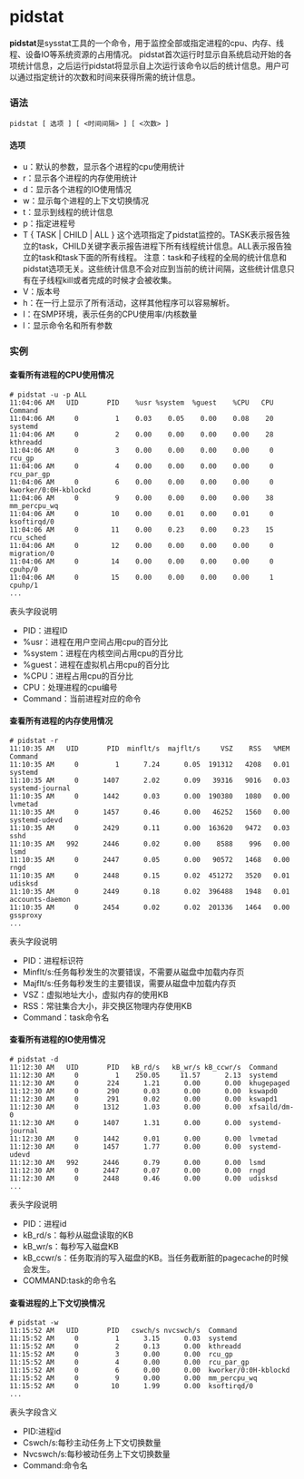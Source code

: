 # pidstat

**pidstat**是sysstat工具的一个命令，用于监控全部或指定进程的cpu、内存、线程、设备IO等系统资源的占用情况。 pidstat首次运行时显示自系统启动开始的各项统计信息，之后运行pidstat将显示自上次运行该命令以后的统计信息。用户可以通过指定统计的次数和时间来获得所需的统计信息。

### 语法

```shell
pidstat [ 选项 ] [ <时间间隔> ] [ <次数> ]
```

#### 选项

* u：默认的参数，显示各个进程的cpu使用统计
* r：显示各个进程的内存使用统计
* d：显示各个进程的IO使用情况
* w：显示每个进程的上下文切换情况
* t：显示到线程的统计信息
* p：指定进程号
* T { TASK | CHILD | ALL } 这个选项指定了pidstat监控的。TASK表示报告独立的task，CHILD关键字表示报告进程下所有线程统计信息。ALL表示报告独立的task和task下面的所有线程。 注意：task和子线程的全局的统计信息和pidstat选项无关。这些统计信息不会对应到当前的统计间隔，这些统计信息只有在子线程kill或者完成的时候才会被收集。
* V：版本号
* h：在一行上显示了所有活动，这样其他程序可以容易解析。
* I：在SMP环境，表示任务的CPU使用率/内核数量
* l：显示命令名和所有参数

### 实例

#### 查看所有进程的CPU使用情况

```shell
# pidstat -u -p ALL
11:04:06 AM   UID       PID    %usr %system  %guest    %CPU   CPU  Command
11:04:06 AM     0         1    0.03    0.05    0.00    0.08    20  systemd
11:04:06 AM     0         2    0.00    0.00    0.00    0.00    28  kthreadd
11:04:06 AM     0         3    0.00    0.00    0.00    0.00     0  rcu_gp
11:04:06 AM     0         4    0.00    0.00    0.00    0.00     0  rcu_par_gp
11:04:06 AM     0         6    0.00    0.00    0.00    0.00     0  kworker/0:0H-kblockd
11:04:06 AM     0         9    0.00    0.00    0.00    0.00    38  mm_percpu_wq
11:04:06 AM     0        10    0.00    0.01    0.00    0.01     0  ksoftirqd/0
11:04:06 AM     0        11    0.00    0.23    0.00    0.23    15  rcu_sched
11:04:06 AM     0        12    0.00    0.00    0.00    0.00     0  migration/0
11:04:06 AM     0        14    0.00    0.00    0.00    0.00     0  cpuhp/0
11:04:06 AM     0        15    0.00    0.00    0.00    0.00     1  cpuhp/1
...
```

表头字段说明

* PID：进程ID
* %usr：进程在用户空间占用cpu的百分比
* %system：进程在内核空间占用cpu的百分比
* %guest：进程在虚拟机占用cpu的百分比
* %CPU：进程占用cpu的百分比
* CPU：处理进程的cpu编号
* Command：当前进程对应的命令

#### 查看所有进程的内存使用情况

```shell
# pidstat -r
11:10:35 AM   UID       PID  minflt/s  majflt/s     VSZ    RSS   %MEM  Command
11:10:35 AM     0         1      7.24      0.05  191312   4208   0.01  systemd
11:10:35 AM     0      1407      2.02      0.09   39316   9016   0.03  systemd-journal
11:10:35 AM     0      1442      0.03      0.00  190380   1080   0.00  lvmetad
11:10:35 AM     0      1457      0.46      0.00   46252   1560   0.00  systemd-udevd
11:10:35 AM     0      2429      0.11      0.00  163620   9472   0.03  sshd
11:10:35 AM   992      2446      0.02      0.00    8588    996   0.00  lsmd
11:10:35 AM     0      2447      0.05      0.00   90572   1468   0.00  rngd
11:10:35 AM     0      2448      0.15      0.02  451272   3520   0.01  udisksd
11:10:35 AM     0      2449      0.18      0.02  396488   1948   0.01  accounts-daemon
11:10:35 AM     0      2454      0.02      0.02  201336   1464   0.00  gssproxy
...
```

表头字段说明

* PID：进程标识符
* Minflt/s:任务每秒发生的次要错误，不需要从磁盘中加载内存页
* Majflt/s:任务每秒发生的主要错误，需要从磁盘中加载内存页
* VSZ：虚拟地址大小，虚拟内存的使用KB
* RSS：常驻集合大小，非交换区物理内存使用KB
* Command：task命令名

#### 查看所有进程的IO使用情况

```shell
# pidstat -d
11:12:30 AM   UID       PID   kB_rd/s   kB_wr/s kB_ccwr/s  Command
11:12:30 AM     0         1    250.05     11.57      2.13  systemd
11:12:30 AM     0       224      1.21      0.00      0.00  khugepaged
11:12:30 AM     0       290      0.03      0.00      0.00  kswapd0
11:12:30 AM     0       291      0.02      0.00      0.00  kswapd1
11:12:30 AM     0      1312      1.03      0.00      0.00  xfsaild/dm-0
11:12:30 AM     0      1407      1.31      0.00      0.00  systemd-journal
11:12:30 AM     0      1442      0.01      0.00      0.00  lvmetad
11:12:30 AM     0      1457      1.77      0.00      0.00  systemd-udevd
11:12:30 AM   992      2446      0.79      0.00      0.00  lsmd
11:12:30 AM     0      2447      0.07      0.00      0.00  rngd
11:12:30 AM     0      2448      0.46      0.00      0.00  udisksd
...
```

表头字段说明

* PID：进程id
* kB\_rd/s：每秒从磁盘读取的KB
* kB\_wr/s：每秒写入磁盘KB
* kB\_ccwr/s：任务取消的写入磁盘的KB。当任务截断脏的pagecache的时候会发生。
* COMMAND:task的命令名

#### 查看进程的上下文切换情况

```shell
# pidstat -w
11:15:52 AM   UID       PID   cswch/s nvcswch/s  Command
11:15:52 AM     0         1      3.15      0.03  systemd
11:15:52 AM     0         2      0.13      0.00  kthreadd
11:15:52 AM     0         3      0.00      0.00  rcu_gp
11:15:52 AM     0         4      0.00      0.00  rcu_par_gp
11:15:52 AM     0         6      0.00      0.00  kworker/0:0H-kblockd
11:15:52 AM     0         9      0.00      0.00  mm_percpu_wq
11:15:52 AM     0        10      1.99      0.00  ksoftirqd/0
...
```

表头字段含义

* PID:进程id
* Cswch/s:每秒主动任务上下文切换数量
* Nvcswch/s:每秒被动任务上下文切换数量
* Command:命令名

‍
